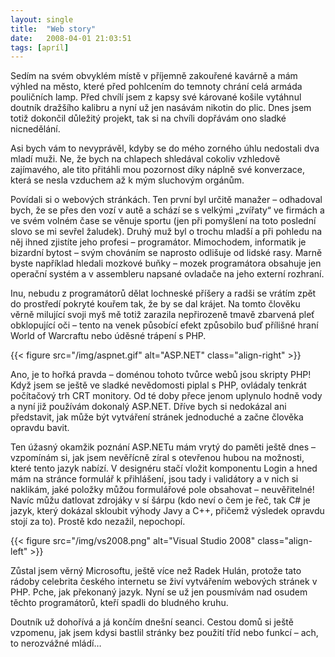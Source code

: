 ```yaml
---
layout: single
title:  "Web story"
date:   2008-04-01 21:03:51
tags: [apríl]
---
```

Sedím na svém obvyklém místě v příjemně zakouřené kavárně a mám výhled na
město, které před pohlcením do temnoty chrání celá armáda pouličních lamp.
Před chvílí jsem z kapsy své kárované košile vytáhnul doutník dražšího kalibru
a nyní už jen nasávám nikotin do plic. Dnes jsem totiž dokončil důležitý
projekt, tak si na chvíli dopřávám ono sladké nicnedělání.

Asi bych vám to nevyprávěl, kdyby se do mého zorného úhlu nedostali dva mladí
muži. Ne, že bych na chlapech shledával cokoliv vzhledově zajímavého, ale tito
přitáhli mou pozornost díky náplně své konverzace, která se nesla vzduchem až
k mým sluchovým orgánům.

Povídali si o webových stránkách. Ten první byl určitě manažer – odhadoval
bych, že se přes den vozí v autě a schází se s velkými „zvířaty“ ve firmách a
ve svém volném čase se věnuje sportu (jen při pomyšlení na toto poslední slovo
se mi sevřel žaludek). Druhý muž byl o trochu mladší a při pohledu na něj
ihned zjistíte jeho profesi – programátor. Mimochodem, informatik je bizardní
bytost – svým chováním se naprosto odlišuje od lidské rasy. Marně byste
například hledali mozkové buňky – mozek programátora obsahuje jen operační
systém a v assembleru napsané ovladače na jeho externí rozhraní.

Inu, nebudu z programátorů dělat lochneské příšery a radši se vrátím zpět do
prostředí pokryté kouřem tak, že by se dal krájet. Na tomto člověku věrně
milující svoji myš mě totiž zarazila nepřirozeně tmavě zbarvená pleť
obklopující oči – tento na venek působící efekt způsobilo buď přílišné hraní
World of Warcraftu nebo úděsné trápení s PHP.

{{< figure src="/img/aspnet.gif" alt="ASP.NET" class="align-right" >}}

Ano, je to hořká pravda – doménou tohoto tvůrce webů jsou skripty PHP! Když
jsem se ještě ve sladké nevědomosti piplal s PHP, ovládaly tenkrát počítačový
trh CRT monitory. Od té doby přece jenom uplynulo hodně vody a nyní již
používám dokonalý ASP.NET. Dříve bych si nedokázal ani představit, jak může
být vytváření stránek jednoduché a začne člověka opravdu bavit.

Ten úžasný okamžik poznání ASP.NETu mám vrytý do paměti ještě dnes – vzpomínám
si, jak jsem nevěřícně zíral s otevřenou hubou na možnosti, které tento jazyk
nabízí. V designéru stačí vložit komponentu Login a hned mám na stránce
formulář k přihlášení, jsou tady i validátory a v nich si naklikám, jaké
položky můžou formulářové pole obsahovat – neuvěřitelné! Navíc můžu datlovat
zdrojáky v sí šárpu (kdo neví o čem je řeč, tak C# je jazyk, který dokázal
skloubit výhody Javy a C++, přičemž výsledek opravdu stojí za to). Prostě kdo
nezažil, nepochopí.

{{< figure src="/img/vs2008.png" alt="Visual Studio 2008" class="align-left" >}}

Zůstal jsem věrný Microsoftu, ještě více než Radek Hulán, protože tato rádoby
celebrita českého internetu se živí vytvářením webových stránek v PHP. Pche,
jak překonaný jazyk. Nyní se už jen pousmívám nad osudem těchto programátorů,
kteří spadli do bludného kruhu.

Doutník už dohořívá a já končím dnešní seanci. Cestou domů si ještě vzpomenu,
jak jsem kdysi bastlil stránky bez použití tříd nebo funkcí – ach, to
nerozvážné mládí…
